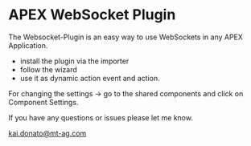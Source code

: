# APEX WebSocket Plugin

The Websocket-Plugin is an easy way to use WebSockets in any APEX Application.

* install the plugin via the importer
* follow the wizard
* use it as dynamic action event and action.
 
For changing the settings -> go to the shared components and click on Component Settings.



If you have any questions or issues please let me know. 

kai.donato@mt-ag.com

